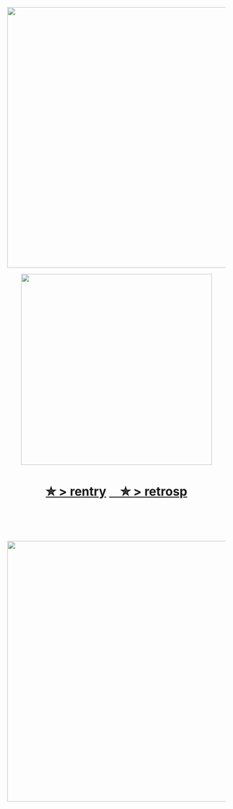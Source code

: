 ㅤㅤㅤㅤㅤㅤㅤㅤㅤㅤㅤㅤ
<p align="center"><img src="https://i.imgur.com/R90EoIG.png&=80" width="600">
    
<p align="center"><img src="https://i.imgur.com/G00I6ZW.png&=80" width="440">



<h1 align="center"></[retros](https://retrospring.net/@goroplushie)>
  
[✮ > rentry](https://rentry.co/anti-thief) [ㅤ✮ ](https://retrospring.net/@goroplushie) 
 [> retrosp](https://retrospring.net/@goroplushie)

ㅤㅤㅤㅤㅤㅤㅤㅤㅤㅤㅤㅤ

<p align="center"><img src="https://i.imgur.com/frGvEmw.png&=80" width="600">




ㅤㅤㅤㅤㅤㅤㅤㅤㅤㅤㅤㅤ
  



ㅤ
